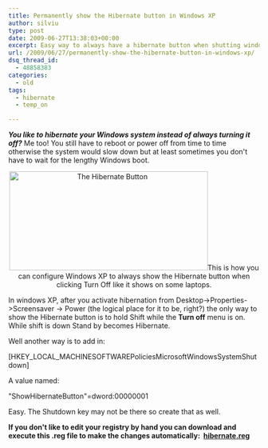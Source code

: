 ```yaml
---
title: Permanently show the Hibernate button in Windows XP
author: silviu
type: post
date: 2009-06-27T13:38:03+00:00
excerpt: Easy way to always have a hibernate button when shutting windows xp down. Just a quick registry hack and you are set !
url: /2009/06/27/permanently-show-the-hibernate-button-in-windows-xp/
dsq_thread_id:
  - 48858383
categories:
  - old
tags:
  - hibernate
  - temp_on

---
```

_**You like to hibernate your Windows system instead of always turning it off?**_ Me too! You still have to reboot or power off from time to time otherwise the system would slow down but at least sometimes you don't have to wait for the lengthy Windows boot.

<p style="text-align: center">
  <img decoding="async" loading="lazy" class="aligncenter size-full wp-image-526" title="The Hibernate Button" src="http://blog.silviuvulcan.ro/wp-content/uploads/sites/2/2009/06/hibernat_button.jpg" alt="The Hibernate Button" width="398" height="198" />This is how you can configure Windows XP to always show the Hibernate button when clicking Turn Off like it shows on some laptops.
</p>

In windows XP, after you activate hibernation from Desktop->Properties->Screensaver -> Power (the logical place for it to be, right?) the only way to show the Hibernate button is to hold Shift while the **Turn off** menu is on. While shift is down Stand by becomes Hibernate.

Well another way is to add in:

[HKEY\_LOCAL\_MACHINESOFTWAREPoliciesMicrosoftWindowsSystemShutdown]

A value named:

"ShowHibernateButton"=dword:00000001

Easy. The Shutdown key may not be there so create that as well.

**If you don't like to edit your registry by hand you can download and execute this .reg file to make the changes automatically:  [hibernate.reg][1]**

 [1]: http://blog.silviuvulcan.ro/wp-content/uploads/sites/2/2009/06/hibernate.reg